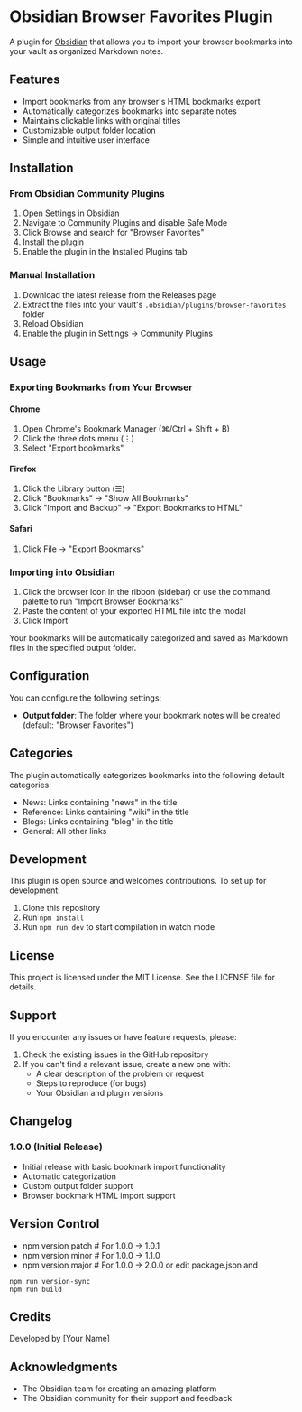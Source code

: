# Obsidian Browser Favorites Plugin

A plugin for [Obsidian](https://obsidian.md) that allows you to import your browser bookmarks into your vault as organized Markdown notes.

## Features

- Import bookmarks from any browser's HTML bookmarks export
- Automatically categorizes bookmarks into separate notes
- Maintains clickable links with original titles
- Customizable output folder location
- Simple and intuitive user interface

## Installation

### From Obsidian Community Plugins

1. Open Settings in Obsidian
2. Navigate to Community Plugins and disable Safe Mode
3. Click Browse and search for "Browser Favorites"
4. Install the plugin
5. Enable the plugin in the Installed Plugins tab

### Manual Installation

1. Download the latest release from the Releases page
2. Extract the files into your vault's `.obsidian/plugins/browser-favorites` folder
3. Reload Obsidian
4. Enable the plugin in Settings → Community Plugins

## Usage

### Exporting Bookmarks from Your Browser

#### Chrome
1. Open Chrome's Bookmark Manager (⌘/Ctrl + Shift + B)
2. Click the three dots menu (⋮)
3. Select "Export bookmarks"

#### Firefox
1. Click the Library button (☰)
2. Click "Bookmarks" → "Show All Bookmarks"
3. Click "Import and Backup" → "Export Bookmarks to HTML"

#### Safari
1. Click File → "Export Bookmarks"

### Importing into Obsidian

1. Click the browser icon in the ribbon (sidebar) or use the command palette to run "Import Browser Bookmarks"
2. Paste the content of your exported HTML file into the modal
3. Click Import

Your bookmarks will be automatically categorized and saved as Markdown files in the specified output folder.

## Configuration

You can configure the following settings:

- **Output folder**: The folder where your bookmark notes will be created (default: "Browser Favorites")

## Categories

The plugin automatically categorizes bookmarks into the following default categories:

- News: Links containing "news" in the title
- Reference: Links containing "wiki" in the title
- Blogs: Links containing "blog" in the title
- General: All other links

## Development

This plugin is open source and welcomes contributions. To set up for development:

1. Clone this repository
2. Run `npm install`
3. Run `npm run dev` to start compilation in watch mode

## License

This project is licensed under the MIT License. See the LICENSE file for details.

## Support

If you encounter any issues or have feature requests, please:

1. Check the existing issues in the GitHub repository
2. If you can't find a relevant issue, create a new one with:
   - A clear description of the problem or request
   - Steps to reproduce (for bugs)
   - Your Obsidian and plugin versions

## Changelog

### 1.0.0 (Initial Release)
- Initial release with basic bookmark import functionality
- Automatic categorization
- Custom output folder support
- Browser bookmark HTML import support

## Version Control
- npm version patch  # For 1.0.0 -> 1.0.1
- npm version minor  # For 1.0.0 -> 1.1.0
- npm version major  # For 1.0.0 -> 2.0.0
or edit package.json and
```
npm run version-sync
npm run build
```
## Credits

Developed by [Your Name]

## Acknowledgments

- The Obsidian team for creating an amazing platform
- The Obsidian community for their support and feedback